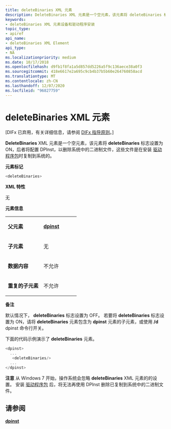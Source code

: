 ```yaml
---
title: deleteBinaries XML 元素
description: DeleteBinaries XML 元素是一个空元素，该元素将 deleteBinaries 标志设置为 ON，后者将配置 DPInst，以删除系统中的二进制文件，这些文件是在安装驱动程序包时复制到系统的。元素标记 deleteBinaries XML AttributesNoneElement Information Parent elementsdpinstChild elementsNoneData contentsNone permittedDuplicate child elementsNone 允许 RemarksBy 默认情况下，deleteBinaries 标志设置为 OFF。 若要将 deleteBinaries 标志设置为 ON，请将 deleteBinaries 元素包含为 dpinst 元素的子元素，或使用/d DPInst 命令行开关。 下面的代码示例演示了 deleteBinaries 元素。 dpinst .。。deleteBinaries/.../dpinst 注意从 Windows 7 开始，操作系统会忽略 deleteBinaries XML 元素的的设置。 安装驱动程序包后，将无法再使用 DPInst 删除已复制到系统中的二进制文件。
keywords:
- deleteBinaries XML 元素设备和驱动程序安装
topic_type:
- apiref
api_name:
- deleteBinaries XML Element
api_type:
- NA
ms.localizationpriority: medium
ms.date: 10/17/2018
ms.openlocfilehash: d9fb1f8fa1a5d857dd5226a5f9c136aece38a0f3
ms.sourcegitcommit: 418e6617e2a695c9cb4b37b5b60e264760858acd
ms.translationtype: MT
ms.contentlocale: zh-CN
ms.lasthandoff: 12/07/2020
ms.locfileid: "96827759"
---
```

# <a name="deletebinaries-xml-element"></a>deleteBinaries XML 元素


\[DIFx 已弃用，有关详细信息，请参阅 [DIFx 指导原则](./difx-guidelines.md)。\]

**DeleteBinaries** XML 元素是一个空元素，该元素将 **deleteBinaries** 标志设置为 ON，后者将配置 DPInst，以删除系统中的二进制文件，这些文件是在安装 [驱动程序包](./driver-packages.md)时复制到系统的。

**元素标记**

```cpp
<deleteBinaries>
```

**XML 特性**

无

**元素信息**

<table>
<colgroup>
<col width="50%" />
<col width="50%" />
</colgroup>
<tbody>
<tr class="odd">
<td align="left"><p><strong>父元素</strong></p></td>
<td align="left"><p><a href="dpinst-xml-element.md" data-raw-source="[&lt;strong&gt;dpinst&lt;/strong&gt;](dpinst-xml-element.md)"><strong>dpinst</strong></a></p></td>
</tr>
<tr class="even">
<td align="left"><p><strong>子元素</strong></p></td>
<td align="left"><p>无</p></td>
</tr>
<tr class="odd">
<td align="left"><p><strong>数据内容</strong></p></td>
<td align="left"><p>不允许</p></td>
</tr>
<tr class="even">
<td align="left"><p><strong>重复的子元素</strong></p></td>
<td align="left"><p>不允许</p></td>
</tr>
</tbody>
</table>

 

**备注**

默认情况下， **deleteBinaries** 标志设置为 OFF。 若要将 **deleteBinaries** 标志设置为 ON，请将 **deleteBinaries** 元素包含为 **dpinst** 元素的子元素，或使用 **/d** dpinst 命令行开关。

下面的代码示例演示了 **deleteBinaries** 元素。

```cpp
<dpinst>
  ...
   <deleteBinaries/>
  ...
</dpinst>
```

**注意**   从 Windows 7 开始，操作系统会忽略 **deleteBinaries** XML 元素的的设置。 安装 [驱动程序包](./driver-packages.md) 后，将无法再使用 DPInst 删除已复制到系统中的二进制文件。

 

## <a name="see-also"></a>请参阅


[**dpinst**](dpinst-xml-element.md)

 

